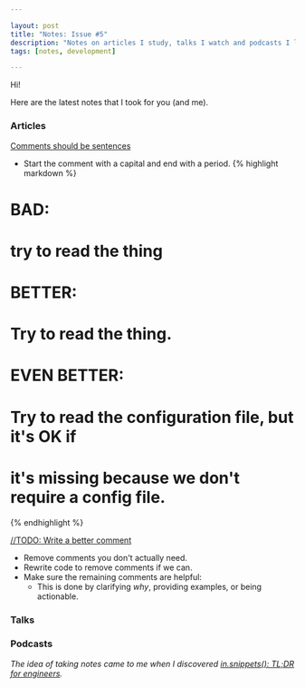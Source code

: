 ```yaml
---

layout: post
title: "Notes: Issue #5"
description: "Notes on articles I study, talks I watch and podcasts I listen."
tags: [notes, development]

---
```


Hi!

Here are the latest notes that I took for you (and me). 

### Articles

[Comments should be sentences](https://nedbatchelder.com/blog/201401/comments_should_be_sentences.html)

* Start the comment with a capital and end with a period.
{% highlight markdown %}

# BAD:
# try to read the thing

# BETTER:
# Try to read the thing.

# EVEN BETTER:
# Try to read the configuration file, but it's OK if
# it's missing because we don't require a config file.

{% endhighlight %}

[//TODO: Write a better comment](https://dev.to/adammc331/todo-write-a-better-comment-4c8c)

* Remove comments you don't actually need.
* Rewrite code to remove comments if we can.
* Make sure the remaining comments are helpful:
  * This is done by clarifying _why_, providing examples, or being actionable.

### Talks

### Podcasts

_The idea of ​​taking notes came to me when I discovered [in.snippets(): TL;DR for engineers](https://insnippets.appsmith.com/)._